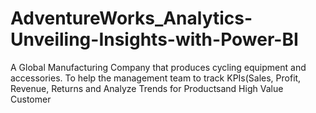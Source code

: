 # AdventureWorks_Analytics-Unveiling-Insights-with-Power-BI
A Global Manufacturing Company that produces cycling equipment and accessories. 
To help the management team to track KPIs(Sales, Profit, Revenue, Returns and 
Analyze Trends for Productsand High Value Customer
